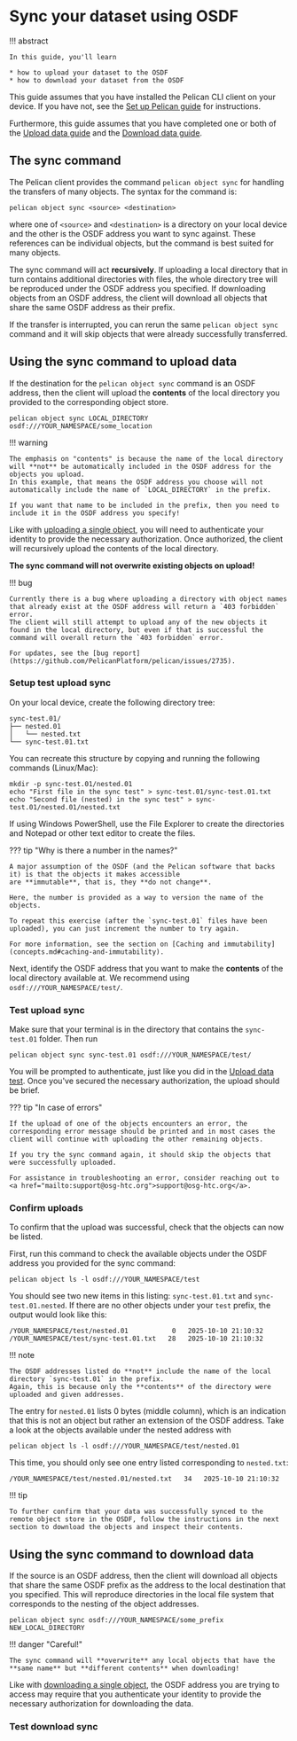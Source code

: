 # Sync your dataset using OSDF

!!! abstract

    In this guide, you'll learn

    * how to upload your dataset to the OSDF
    * how to download your dataset from the OSDF

This guide assumes that you have installed the Pelican CLI client on your device.
If you have not, see the [Set up Pelican guide](pelican-client.md) for instructions.

Furthermore, this guide assumes that you have completed one or both of the [Upload data guide](upload-data.md) and the [Download data guide](download-data.md).

## The sync command

The Pelican client provides the command `pelican object sync` for handling the transfers of many objects.
The syntax for the command is:

```{ .term }
pelican object sync <source> <destination>
```

where one of `<source>` and `<destination>` is a directory on your local device and the other is the OSDF address you want to sync against.
These references can be individual objects, but the command is best suited for many objects.

The sync command will act **recursively**. 
If uploading a local directory that in turn contains additional directories with files, the whole directory tree will be reproduced under the OSDF address you specified.
If downloading objects from an OSDF address, the client will download all objects that share the same OSDF address as their prefix.

If the transfer is interrupted, you can rerun the same `pelican object sync` command and it will skip objects that were already successfully transferred.

## Using the sync command to upload data

If the destination for the `pelican object sync` command is an OSDF address, then the client will upload the **contents** of the local directory you provided to the corresponding object store.

```{ .term .copy }
pelican object sync LOCAL_DIRECTORY osdf:///YOUR_NAMESPACE/some_location
```

!!! warning

    The emphasis on "contents" is because the name of the local directory will **not** be automatically included in the OSDF address for the objects you upload.
    In this example, that means the OSDF address you choose will not automatically include the name of `LOCAL_DIRECTORY` in the prefix.

    If you want that name to be included in the prefix, then you need to include it in the OSDF address you specify!

Like with [uploading a single object](upload-data.md), you will need to authenticate your identity to provide the necessary authorization.
Once authorized, the client will recursively upload the contents of the local directory.

**The sync command will not overwrite existing objects on upload!**

!!! bug

    Currently there is a bug where uploading a directory with object names that already exist at the OSDF address will return a `403 forbidden` error.
    The client will still attempt to upload any of the new objects it found in the local directory, but even if that is successful the command will overall return the `403 forbidden` error.

    For updates, see the [bug report](https://github.com/PelicanPlatform/pelican/issues/2735).

### Setup test upload sync

On your local device, create the following directory tree:

```
sync-test.01/
├── nested.01
│   └── nested.txt
└── sync-test.01.txt
```

You can recreate this structure by copying and running the following commands (Linux/Mac):

```{ .bash .copy }
mkdir -p sync-test.01/nested.01
echo "First file in the sync test" > sync-test.01/sync-test.01.txt
echo "Second file (nested) in the sync test" > sync-test.01/nested.01/nested.txt
```

If using Windows PowerShell, use the File Explorer to create the directories and Notepad or other text editor to create the files.

??? tip "Why is there a number in the names?"

    A major assumption of the OSDF (and the Pelican software that backs it) is that the objects it makes accessible
    are **immutable**, that is, they **do not change**.

    Here, the number is provided as a way to version the name of the objects. 

    To repeat this exercise (after the `sync-test.01` files have been uploaded), you can just increment the number to try again.

    For more information, see the section on [Caching and immutability](concepts.md#caching-and-immutability).

Next, identify the OSDF address that you want to make the **contents** of the local directory available at. 
We recommend using `osdf:///YOUR_NAMESPACE/test/`.

### Test upload sync

Make sure that your terminal is in the directory that contains the `sync-test.01` folder.
Then run

```{ .term .copy }
pelican object sync sync-test.01 osdf:///YOUR_NAMESPACE/test/
```

You will be prompted to authenticate, just like you did in the [Upload data test](upload-data.md#authenticate-upload).
Once you've secured the necessary authorization, the upload should be brief.

??? tip "In case of errors"

    If the upload of one of the objects encounters an error, the corresponding error message should be printed and in most cases the client will continue with uploading the other remaining objects.
    
    If you try the sync command again, it should skip the objects that were successfully uploaded.

    For assistance in troubleshooting an error, consider reaching out to <a href="mailto:support@osg-htc.org">support@osg-htc.org</a>.

### Confirm uploads

To confirm that the upload was successful, check that the objects can now be listed.

First, run this command to check the available objects under the OSDF address you provided for the sync command:

```{ .term .copy }
pelican object ls -l osdf:///YOUR_NAMESPACE/test
```

You should see two new items in this listing: `sync-test.01.txt` and `sync-test.01.nested`.
If there are no other objects under your `test` prefix, the output would look like this:

```{ .term }
/YOUR_NAMESPACE/test/nested.01           0   2025-10-10 21:10:32
/YOUR_NAMESPACE/test/sync-test.01.txt   28   2025-10-10 21:10:32
```

!!! note

    The OSDF addresses listed do **not** include the name of the local directory `sync-test.01` in the prefix.
    Again, this is because only the **contents** of the directory were uploaded and given addresses.

The entry for `nested.01` lists 0 bytes (middle column), which is an indication that this is not an object but rather an extension of the OSDF address.
Take a look at the objects available under the nested address with 

```{ .term .copy }
pelican object ls -l osdf:///YOUR_NAMESPACE/test/nested.01
```

This time, you should only see one entry listed corresponding to `nested.txt`:

```{ .term }
/YOUR_NAMESPACE/test/nested.01/nested.txt   34   2025-10-10 21:10:32
```

!!! tip

    To further confirm that your data was successfully synced to the remote object store in the OSDF, follow the instructions in the next section to download the objects and inspect their contents.

## Using the sync command to download data

If the source is an OSDF address, then the client will download all objects that share the same OSDF prefix as the address to the local destination that you specified.
This will reproduce directories in the local file system that corresponds to the nesting of the object addresses.

```{ .term .copy }
pelican object sync osdf:///YOUR_NAMESPACE/some_prefix NEW_LOCAL_DIRECTORY
```

!!! danger "Careful!"

    The sync command will **overwrite** any local objects that have the **same name** but **different contents** when downloading!

Like with [downloading a single object](download-data.md), the OSDF address you are trying to access may require that you authenticate your identity to provide the necessary authorization for downloading the data.

### Test download sync


